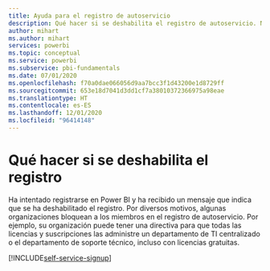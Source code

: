 ```yaml
---
title: Ayuda para el registro de autoservicio
description: Qué hacer si se deshabilita el registro de autoservicio. No puedo registrarme en el servicio Power BI.
author: mihart
ms.author: mihart
services: powerbi
ms.topic: conceptual
ms.service: powerbi
ms.subservice: pbi-fundamentals
ms.date: 07/01/2020
ms.openlocfilehash: f70a0dae066056d9aa7bcc3f1d43200e1d8729ff
ms.sourcegitcommit: 653e18d7041d3dd1cf7a38010372366975a98eae
ms.translationtype: HT
ms.contentlocale: es-ES
ms.lasthandoff: 12/01/2020
ms.locfileid: "96414148"
---
```

# <a name="what-to-do-if-sign-up-is-disabled"></a>Qué hacer si se deshabilita el registro

Ha intentado registrarse en Power BI y ha recibido un mensaje que indica que se ha deshabilitado el registro. Por diversos motivos, algunas organizaciones bloquean a los miembros en el registro de autoservicio.  Por ejemplo, su organización puede tener una directiva para que todas las licencias y suscripciones las administre un departamento de TI centralizado o el departamento de soporte técnico, incluso con licencias gratuitas. 

[!INCLUDE[self-service-signup](../includes/self-service-signup-help.md)]